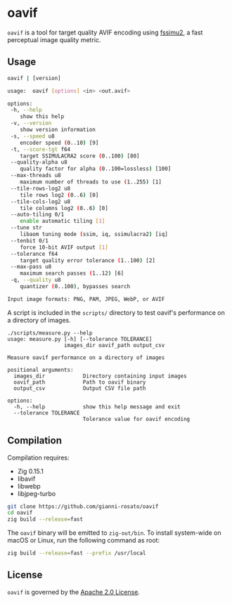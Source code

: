 # oavif

`oavif` is a tool for target quality AVIF encoding using [fssimu2](https://github.com/gianni-rosato/fssimu2), a fast perceptual image quality metric.

## Usage

```sh
oavif | [version]

usage:  oavif [options] <in> <out.avif>

options:
 -h, --help
    show this help
 -v, --version
    show version information
 -s, --speed u8
    encoder speed (0..10) [9]
 -t, --score-tgt f64
    target SSIMULACRA2 score (0..100) [80]
 --quality-alpha u8
    quality factor for alpha (0..100=lossless) [100]
 --max-threads u8
    maximum number of threads to use (1..255) [1]
 --tile-rows-log2 u8
    tile rows log2 (0..6) [0]
 --tile-cols-log2 u8
    tile columns log2 (0..6) [0]
 --auto-tiling 0/1
    enable automatic tiling [1]
 --tune str
    libaom tuning mode (ssim, iq, ssimulacra2) [iq]
 --tenbit 0/1
    force 10-bit AVIF output [1]
 --tolerance f64
    target quality error tolerance (1..100) [2]
 --max-pass u8
    maximum search passes (1..12) [6]
 -q, --quality u8
    quantizer (0..100), bypasses search

Input image formats: PNG, PAM, JPEG, WebP, or AVIF
```

A script is included in the `scripts/` directory to test oavif's performance on a directory of images.
```
./scripts/measure.py --help
usage: measure.py [-h] [--tolerance TOLERANCE]
                  images_dir oavif_path output_csv

Measure oavif performance on a directory of images

positional arguments:
  images_dir            Directory containing input images
  oavif_path            Path to oavif binary
  output_csv            Output CSV file path

options:
  -h, --help            show this help message and exit
  --tolerance TOLERANCE
                        Tolerance value for oavif encoding
```

## Compilation

Compilation requires:
- Zig 0.15.1
- libavif
- libwebp
- libjpeg-turbo

```sh
git clone https://github.com/gianni-rosato/oavif
cd oavif
zig build --release=fast
```

The `oavif` binary will be emitted to `zig-out/bin`. To install system-wide on macOS or Linux, run the following command as root:

```sh
zig build --release=fast --prefix /usr/local
```

## License

`oavif` is governed by the [Apache 2.0 License](./LICENSE).
